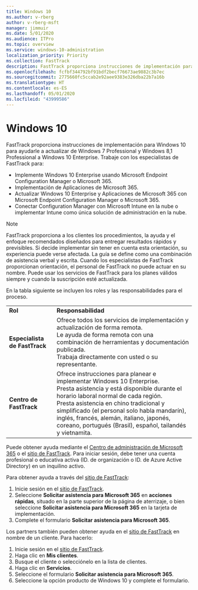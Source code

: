 ```yaml
---
title: Windows 10
ms.author: v-rberg
author: v-rberg-msft
manager: jimmuir
ms.date: 5/01/2020
ms.audience: ITPro
ms.topic: overview
ms.service: windows-10-administration
localization_priority: Priority
ms.collection: FastTrack
description: FastTrack proporciona instrucciones de implementación para Windows 10 para ayudarle a actualizar de Windows 7 Professional y Windows 8,1 Professional a Windows 10 Enterprise.
ms.openlocfilehash: fcfbf344792bf91bdf2becf76673ae9882c3b7ec
ms.sourcegitcommit: 2775660fc5ccab2e92aee9383e326dba22b7a16b
ms.translationtype: HT
ms.contentlocale: es-ES
ms.lasthandoff: 05/01/2020
ms.locfileid: "43999586"
---
```

# <a name="windows-10"></a>Windows 10

FastTrack proporciona instrucciones de implementación para Windows 10 para ayudarle a actualizar de Windows 7 Professional y Windows 8,1 Professional a Windows 10 Enterprise. Trabaje con los especialistas de FastTrack para:

- Implemente Windows 10 Enterprise usando Microsoft Endpoint Configuration Manager o Microsoft 365.
- Implementación de Aplicaciones de Microsoft 365. 
- Actualizar Windows 10 Enterprise y Aplicaciones de Microsoft 365 con Microsoft Endpoint Configuration Manager o Microsoft 365.
- Conectar Configuration Manager con Microsoft Intune en la nube o implementar Intune como única solución de administración en la nube.
  
> [!NOTE]
> FastTrack proporciona a los clientes los procedimientos, la ayuda y el enfoque recomendados diseñados para entregar resultados rápidos y previsibles. Si decide implementar sin tener en cuenta esta orientación, su experiencia puede verse afectada. La guía se define como una combinación de asistencia verbal y escrita. Cuando los especialistas de FastTrack proporcionan orientación, el personal de FastTrack no puede actuar en su nombre. Puede usar los servicios de FastTrack para los planes válidos siempre y cuando la suscripción esté actualizada.  
    
En la tabla siguiente se incluyen los roles y las responsabilidades para el proceso.

|||
|:-----|:-----|
|**Rol** <br/> |**Responsabilidad** <br/> |
|**Especialista de FastTrack** <br/> |Ofrece todos los servicios de implementación y actualización de forma remota.  <br/> Le ayuda de forma remota con una combinación de herramientas y documentación publicada. <br/> Trabaja directamente con usted o su representante.|
|**Centro de FastTrack**  <br/> |Ofrece instrucciones para planear e implementar Windows 10 Enterprise.   <br/> Presta asistencia y está disponible durante el horario laboral normal de cada región. <br/> Presta asistencia en chino tradicional y simplificado (el personal solo habla mandarín), inglés, francés, alemán, italiano, japonés, coreano, portugués (Brasil), español, tailandés y vietnamita.|
 
Puede obtener ayuda mediante el [Centro de administración de Microsoft 365](https://go.microsoft.com/fwlink/?linkid=2032704) o el [sitio de FastTrack](https://go.microsoft.com/fwlink/?linkid=780698). Para iniciar sesión, debe tener una cuenta profesional o educativa activa (ID. de organización o ID. de Azure Active Directory) en un inquilino activo. 

Para obtener ayuda a través del [sitio de FastTrack](https://go.microsoft.com/fwlink/?linkid=780698): 
1.    Inicie sesión en el [sitio de FastTrack](https://go.microsoft.com/fwlink/?linkid=780698). 
2.    Seleccione **Solicitar asistencia para Microsoft 365** en **acciones rápidas**, situado en la parte superior de la página de aterrizaje, o bien seleccione **Solicitar asistencia para Microsoft 365** en la tarjeta de implementación.
3.    Complete el formulario **Solicitar asistencia para Microsoft 365**.
  
Los partners también pueden obtener ayuda en el [sitio de FastTrack](https://go.microsoft.com/fwlink/?linkid=780698) en nombre de un cliente. Para hacerlo:
1.    Inicie sesión en el [sitio de FastTrack](https://go.microsoft.com/fwlink/?linkid=780698). 
2.    Haga clic en **Mis clientes**.
3.    Busque el cliente o selecciónelo en la lista de clientes.
4.    Haga clic en **Servicios**.
5.    Seleccione el formulario **Solicitar asistencia para Microsoft 365**.
6.    Seleccione la opción producto de Windows 10 y complete el formulario.
 
